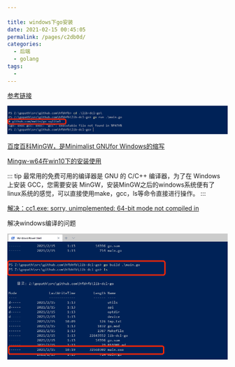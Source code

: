 ```yaml
---

title: windows下go安装
date: 2021-02-15 00:45:05
permalink: /pages/c2db0d/
categories:
  - 后端
  - golang
tags:
  - 
---
```



[参考链接](https://www.cnblogs.com/ynhmonster/p/8335797.html)



<img src="./minilet/image-20210215012240332.png" alt="image-20210215012240332" style="zoom:90%;" />



[百度百科MinGW，是Minimalist GNUfor Windows的缩写](https://baike.baidu.com/item/mingw/1777782?fr=aladdin)


[Mingw-w64在win10下的安装使用](https://www.jianshu.com/p/a6e0d1465491)

::: tip
最常用的免费可用的编译器是 GNU 的 C/C++ 编译器，为了在 Windows 上安装 GCC，您需要安装 MinGW，安装MinGW之后的windows系统便有了linux系统的感觉，可以直接使用make，gcc，ls等命令直接进行操作。
:::

[解决：cc1.exe: sorry, unimplemented: 64-bit mode not compiled in](https://blog.csdn.net/sinat_32023305/article/details/80747046)



解决windows编译的问题

<img src="./minilet/image-20210215102402097.png" alt="image-20210215102402097" style="zoom:90%;" />




